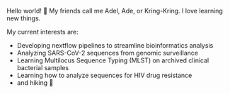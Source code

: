 Hello world! :wave: My friends call me Adel, Ade, or Kring-Kring. I love learning new things.

My current interests are:
- Developing nextflow pipelines to streamline bioinformatics analysis
- Analyzing SARS-CoV-2 sequences from genomic surveillance
- Learning Multilocus Sequence Typing (MLST) on archived clinical bacterial samples
- Learning how to analyze sequences for HIV drug resistance
- and hiking :sunrise_over_mountains:
